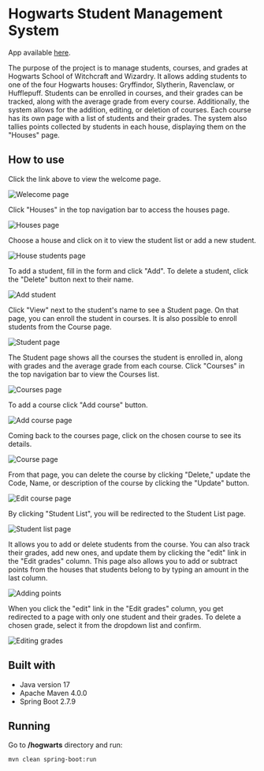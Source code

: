 # Hogwarts Student Management System

App available [here](https://hogwarts-system-production.up.railway.app/ "Hogwarts Student Management System").

The purpose of the project is to manage students, courses, and grades at Hogwarts School of Witchcraft and Wizardry. It allows adding students to one of the four Hogwarts houses: Gryffindor, Slytherin, Ravenclaw, or Hufflepuff. Students can be enrolled in courses, and their grades can be tracked, along with the average grade from every course. Additionally, the system allows for the addition, editing, or deletion of courses. Each course has its own page with a list of students and their grades. The system also tallies points collected by students in each house, displaying them on the "Houses" page.

## How to use

Click the link above to view the welcome page.

![Welecome page](screenshots/1.png)

Click "Houses" in the top navigation bar to access the houses page.

![Houses page](screenshots/2.png)

Choose a house and click on it to view the student list or add a new student.

![House students page](screenshots/3.png)

To add a student, fill in the form and click "Add". To delete a student, click the "Delete" button next to their name.

![Add student](screenshots/4.png)

Click "View" next to the student's name to see a Student page. On that page, you can enroll the student in courses. It is also possible to enroll students from the Course page.

![Student page](screenshots/5.png)

The Student page shows all the courses the student is enrolled in, along with grades and the average grade from each course. Click "Courses" in the top navigation bar to view the Courses list.

![Courses page](screenshots/6.png)

To add a course click "Add course" button.

![Add course page](screenshots/12.png)

Coming back to the courses page, click on the chosen course to see its details.

![Course page](screenshots/7.png)

From that page, you can delete the course by clicking "Delete," update the Code, Name, or description of the course by clicking the "Update" button.

![Edit course page](screenshots/8.png)

By clicking "Student List", you will be redirected to the Student List page.

![Student list page](screenshots/9.png)

It allows you to add or delete students from the course. You can also track their grades, add new ones, and update them by clicking the "edit" link in the "Edit grades" column. This page also allows you to add or subtract points from the houses that students belong to by typing an amount in the last column.

![Adding points](screenshots/10.png)

When you click the "edit" link in the "Edit grades" column, you get redirected to a page with only one student and their grades. To delete a chosen grade, select it from the dropdown list and confirm.

![Editing grades](screenshots/11.png)

## Built with
- Java version 17
- Apache Maven 4.0.0
- Spring Boot 2.7.9

## Running

Go to **/hogwarts** directory and run:

```bash
mvn clean spring-boot:run
```
